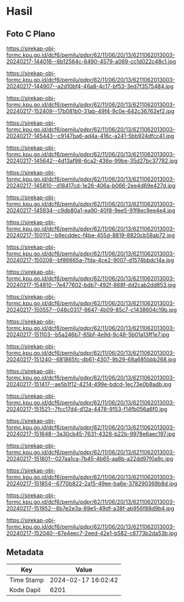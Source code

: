 # Hasil

## Foto C Plano

https://sirekap-obj-formc.kpu.go.id/dcf6/pemilu/pdpr/62/11/06/20/13/6211062013003-20240217-144016--8b12564c-6490-4579-a089-cc1d022c48c1.jpg

https://sirekap-obj-formc.kpu.go.id/dcf6/pemilu/pdpr/62/11/06/20/13/6211062013003-20240217-144907--a2d10bf4-46a8-4c17-bf53-3ed7f3575484.jpg

https://sirekap-obj-formc.kpu.go.id/dcf6/pemilu/pdpr/62/11/06/20/13/6211062013003-20240217-152409--17b081b0-31ab-49f4-9c0e-642c36762ef2.jpg

https://sirekap-obj-formc.kpu.go.id/dcf6/pemilu/pdpr/62/11/06/20/13/6211062013003-20240217-145443--c9147ba6-ad4a-416c-a241-5bb924dfcc41.jpg

https://sirekap-obj-formc.kpu.go.id/dcf6/pemilu/pdpr/62/11/06/20/13/6211062013003-20240217-145642--4d13af98-6ca2-436e-99be-35d27bc37782.jpg

https://sirekap-obj-formc.kpu.go.id/dcf6/pemilu/pdpr/62/11/06/20/13/6211062013003-20240217-145810--d18417cd-1e26-406a-b066-2ee4d69e427d.jpg

https://sirekap-obj-formc.kpu.go.id/dcf6/pemilu/pdpr/62/11/06/20/13/6211062013003-20240217-145934--c9db80a1-ea90-40f8-9ee5-91f8ec9ee4e4.jpg

https://sirekap-obj-formc.kpu.go.id/dcf6/pemilu/pdpr/62/11/06/20/13/6211062013003-20240217-150112--b9ecddec-f4be-455d-8819-8820cb58ab72.jpg

https://sirekap-obj-formc.kpu.go.id/dcf6/pemilu/pdpr/62/11/06/20/13/6211062013003-20240217-150208--bf86665a-7fda-4ce2-9007-d1574bbdc14a.jpg

https://sirekap-obj-formc.kpu.go.id/dcf6/pemilu/pdpr/62/11/06/20/13/6211062013003-20240217-154810--7e477602-bdb7-492f-868f-dd2cab2dd853.jpg

https://sirekap-obj-formc.kpu.go.id/dcf6/pemilu/pdpr/62/11/06/20/13/6211062013003-20240217-150557--048c0317-8647-4b09-85c7-c1438604c19b.jpg

https://sirekap-obj-formc.kpu.go.id/dcf6/pemilu/pdpr/62/11/06/20/13/6211062013003-20240217-151103--b5a246b7-65bf-4e9d-9c48-5b01a13ff1e7.jpg

https://sirekap-obj-formc.kpu.go.id/dcf6/pemilu/pdpr/62/11/06/20/13/6211062013003-20240217-151240--681865fc-db61-4307-9b29-68a685bbb268.jpg

https://sirekap-obj-formc.kpu.go.id/dcf6/pemilu/pdpr/62/11/06/20/13/6211062013003-20240217-151417--ae5b1f12-4214-499e-bdcd-1ec73e0b8adb.jpg

https://sirekap-obj-formc.kpu.go.id/dcf6/pemilu/pdpr/62/11/06/20/13/6211062013003-20240217-151521--7fcc17d4-d12a-4478-9153-f14fb056a6f0.jpg

https://sirekap-obj-formc.kpu.go.id/dcf6/pemilu/pdpr/62/11/06/20/13/6211062013003-20240217-151648--3a30cb45-7631-4328-b22b-9978e6aec197.jpg

https://sirekap-obj-formc.kpu.go.id/dcf6/pemilu/pdpr/62/11/06/20/13/6211062013003-20240217-151801--027aa1ca-7b45-4b65-aa8b-a22dd97f0a9c.jpg

https://sirekap-obj-formc.kpu.go.id/dcf6/pemilu/pdpr/62/11/06/20/13/6211062013003-20240217-151854--6770b822-2a15-49ee-ba6e-378290369b8d.jpg

https://sirekap-obj-formc.kpu.go.id/dcf6/pemilu/pdpr/62/11/06/20/13/6211062013003-20240217-151952--8b7e2e3a-89e5-49df-a38f-ab956f88d9b4.jpg

https://sirekap-obj-formc.kpu.go.id/dcf6/pemilu/pdpr/62/11/06/20/13/6211062013003-20240217-152040--67e4eec7-2eed-42e1-b582-c6773b2da53b.jpg


## Metadata

| Key        | Value               |
| ---------- | ------------------- |
| Time Stamp | 2024-02-17 16:02:42 |
| Kode Dapil | 6201                |



